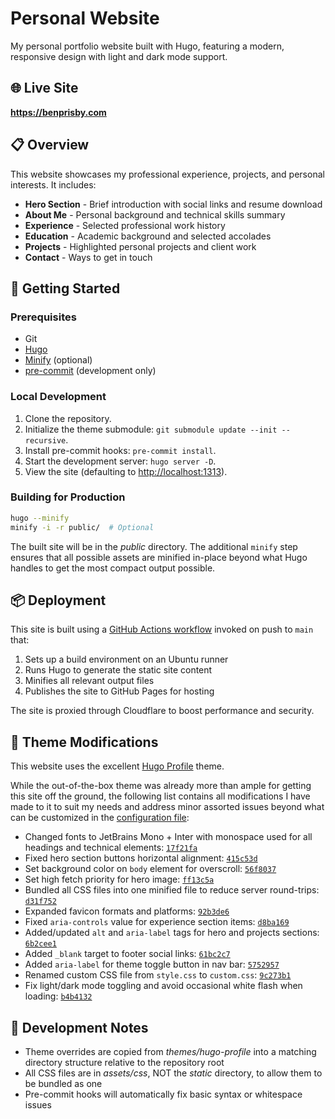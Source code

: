 # Personal Website

My personal portfolio website built with Hugo, featuring a modern, responsive design with light and dark mode support.

## 🌐 Live Site

**<https://benprisby.com>**

## 📋 Overview

This website showcases my professional experience, projects, and personal interests. It includes:

- **Hero Section** - Brief introduction with social links and resume download
- **About Me** - Personal background and technical skills summary
- **Experience** - Selected professional work history
- **Education** - Academic background and selected accolades
- **Projects** - Highlighted personal projects and client work
- **Contact** - Ways to get in touch

## 🚀 Getting Started

### Prerequisites

- Git
- [Hugo](https://gohugo.io/installation/)
- [Minify](https://github.com/tdewolff/minify) (optional)
- [pre-commit](https://pre-commit.com) (development only)

### Local Development

1. Clone the repository.
2. Initialize the theme submodule: `git submodule update --init --recursive`.
3. Install pre-commit hooks: `pre-commit install`.
4. Start the development server: `hugo server -D`.
5. View the site (defaulting to <http://localhost:1313>).

### Building for Production

```bash
hugo --minify
minify -i -r public/  # Optional
```

The built site will be in the *public* directory. The additional `minify` step ensures that all possible assets are
minified in-place beyond what Hugo handles to get the most compact output possible.

## 📦 Deployment

This site is built using a [GitHub Actions workflow](.github/workflows/hugo.yaml) invoked on push to `main` that:

1. Sets up a build environment on an Ubuntu runner
2. Runs Hugo to generate the static site content
3. Minifies all relevant output files
4. Publishes the site to GitHub Pages for hosting

The site is proxied through Cloudflare to boost performance and security.

## 🎨 Theme Modifications

This website uses the excellent [Hugo Profile](https://github.com/gurusabarish/hugo-profile) theme.

While the out-of-the-box theme was already more than ample for getting this site off the ground, the following list
contains all modifications I have made to it to suit my needs and address minor assorted issues beyond what can be
customized in the [configuration file](hugo.yaml):

- Changed fonts to JetBrains Mono + Inter with monospace used for all headings and technical elements:
  [`17f21fa`](https://github.com/benprisby/personal-website/commit/17f21fa5a280352fdd314e4188a999851b4d9757)
- Fixed hero section buttons horizontal alignment:
  [`415c53d`](https://github.com/benprisby/personal-website/commit/415c53d3fddf64eea222e07d2f96ac4791403419)
- Set background color on `body` element for overscroll:
  [`56f8037`](https://github.com/benprisby/personal-website/commit/56f8037492f41c016594452874f00ae3c12b43c3)
- Set high fetch priority for hero image:
  [`ff13c5a`](https://github.com/benprisby/personal-website/commit/ff13c5a8d486d2cd1940527b6e175f09e552f203)
- Bundled all CSS files into one minified file to reduce server round-trips:
  [`d31f752`](https://github.com/benprisby/personal-website/commit/d31f7520dedf8b601812384cb4f9920d7c2ee1ac)
- Expanded favicon formats and platforms:
  [`92b3de6`](https://github.com/benprisby/personal-website/commit/92b3de69583e7e91acf17ba7c64ff5aa772dc2b1)
- Fixed `aria-controls` value for experience section items:
  [`d8ba169`](https://github.com/benprisby/personal-website/commit/d8ba169196605ef9aad36ab57437777a30b00190)
- Added/updated `alt` and `aria-label` tags for hero and projects sections:
  [`6b2cee1`](https://github.com/benprisby/personal-website/commit/6b2cee14017e89a4090cb974ea382baab1ca1d6d)
- Added `_blank` target to footer social links:
  [`61bc2c7`](https://github.com/benprisby/personal-website/commit/61bc2c7ae3433651a9fbf359afb3550ac1eebb14)
- Added `aria-label` for theme toggle button in nav bar:
  [`5752957`](https://github.com/benprisby/personal-website/commit/5752957d7b02054055ca837bcf28fd9004ad057b)
- Renamed custom CSS file from `style.css` to `custom.css`:
  [`9c273b1`](https://github.com/benprisby/personal-website/commit/9c273b18ee9521beaab7fddf5fa807356809d058)
- Fix light/dark mode toggling and avoid occasional white flash when loading:
  [`b4b4132`](https://github.com/benprisby/personal-website/commit/b4b41327dc2ec2cf1f8971f48db3586ede6909fd)

## 🔧 Development Notes

- Theme overrides are copied from *themes/hugo-profile* into a matching directory structure relative to the repository
  root
- All CSS files are in *assets/css*, NOT the *static* directory, to allow them to be bundled as one
- Pre-commit hooks will automatically fix basic syntax or whitespace issues
